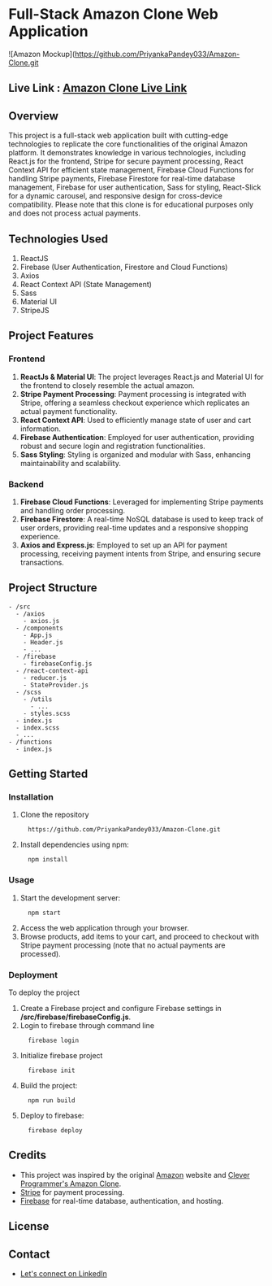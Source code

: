 # Full-Stack Amazon Clone Web Application



![Amazon Mockup](https://github.com/PriyankaPandey033/Amazon-Clone.git


## Live Link : [Amazon Clone Live Link](https://clone-using-react-js-c2ec1.web.app/)

## Overview
This project is a full-stack web application built with cutting-edge technologies to replicate the core functionalities of the original Amazon platform. It demonstrates knowledge in various technologies, including React.js for the frontend, Stripe for secure payment processing, React Context API for efficient state management, Firebase Cloud Functions for handling Stripe payments, Firebase Firestore for real-time database management, Firebase for user authentication, Sass for styling, React-Slick for a dynamic carousel, and responsive design for cross-device compatibility. Please note that this clone is for educational purposes only and does not process actual payments.

## Technologies Used
1. ReactJS
2. Firebase (User Authentication, Firestore and Cloud Functions)
3. Axios
4. React Context API (State Management)
5. Sass
6. Material UI
7. StripeJS

## Project Features

### Frontend
1. **ReactJs & Material UI**: The project leverages React.js and Material UI for the frontend to closely resemble the actual amazon.
2. **Stripe Payment Processing**: Payment processing is integrated with Stripe, offering a seamless checkout experience which replicates an actual payment functionality.
3. **React Context API**: Used to efficiently manage state of user and cart information.
4. **Firebase Authentication**: Employed for user authentication, providing robust and secure login and registration functionalities.
5. **Sass Styling**: Styling is organized and modular with Sass, enhancing maintainability and scalability.

### Backend
1. **Firebase Cloud Functions**: Leveraged for implementing Stripe payments and handling order processing.
2. **Firebase Firestore**: A real-time NoSQL database is used to keep track of user orders, providing real-time updates and a responsive shopping experience.
3. **Axios and Express.js**: Employed to set up an API for payment processing, receiving payment intents from Stripe, and ensuring secure transactions.



## Project Structure

```
- /src
  - /axios
    - axios.js
  - /components
    - App.js
    - Header.js
    - ...
  - /firebase
    - firebaseConfig.js
  - /react-context-api
    - reducer.js
    - StateProvider.js
  - /scss
    - /utils
      - ...
    - styles.scss
  - index.js
  - index.scss
  - ...
- /functions
  - index.js
```


## Getting Started

### Installation
1. Clone the repository
   ```
     https://github.com/PriyankaPandey033/Amazon-Clone.git
   ```
2. Install dependencies using npm:
   ```
     npm install
   ```


### Usage
1. Start the development server:
   ```
     npm start
   ```
2. Access the web application through your browser.
3. Browse products, add items to your cart, and proceed to checkout with Stripe payment processing (note that no actual payments are processed).


### Deployment
To deploy the project

1. Create a Firebase project and configure Firebase settings in **/src/firebase/firebaseConfig.js**.
2. Login to firebase through command line
   ```
     firebase login
   ```
3. Initialize firebase project
   ```
     firebase init
   ```
4. Build the project:
   ```
     npm run build
   ```
5. Deploy to firebase:
   ```
     firebase deploy
   ```


## Credits

- This project was inspired by the original [Amazon](https://www.amazon.in/) website and [Clever Programmer's Amazon Clone](https://youtu.be/RDV3Z1KCBvo?si=SjWWBUACja1FFplC).
- [Stripe](https://stripe.com/en-in) for payment processing.
- [Firebase](https://firebase.google.com/) for real-time database, authentication, and hosting.


## License
<!-- This project is open-source and available under the [MIT License](https://github.com/vijita-u/Amazon-Clone-ReactJs/blob/main/LICENSE). -->


## Contact
<!-- - [Email me](mailto:udayvijita3009@gmail.com?subject=Github%20Message) -->

- [Let's connect on LinkedIn](https://www.linkedin.com/in/priyankapandey33/)

<!-- - [Check out portfolio website](https://vijita-u.github.io/Portfolio_Vijita_Uday_ReactJs/) -->
